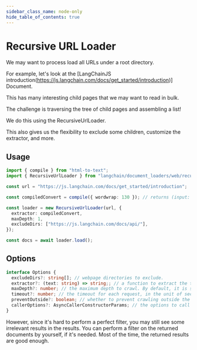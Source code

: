 ```yaml
---
sidebar_class_name: node-only
hide_table_of_contents: true
---
```


# Recursive URL Loader

We may want to process load all URLs under a root directory.

For example, let's look at the [LangChainJS introduction(https://js.langchain.com/docs/get_started/introduction)] Document.

This has many interesting child pages that we may want to read in bulk.

The challenge is traversing the tree of child pages and assembling a list!

We do this using the RecursiveUrlLoader.

This also gives us the flexibility to exclude some children, customize the extractor, and more.

## Usage

```typescript
import { compile } from "html-to-text";
import { RecursiveUrlLoader } from "langchain/document_loaders/web/recursive_url_loader";

const url = "https://js.langchain.com/docs/get_started/introduction";

const compiledConvert = compile({ wordwrap: 130 }); // returns (input: string;) => string;

const loader = new RecursiveUrlLoader(url, {
  extractor: compiledConvert,
  maxDepth: 1,
  excludeDirs: ["https://js.langchain.com/docs/api/"],
});

const docs = await loader.load();
```

## Options

```typescript
interface Options {
  excludeDirs?: string[]; // webpage directories to exclude.
  extractor?: (text: string) => string;; // a function to extract the text of the document from the webpage, by default it returns the page as it is. It is recommended to use tools like html-to-text to extract the text. By default, it just returns the page as it is.
  maxDepth?: number; // the maximum depth to crawl. By default, it is set to 2. If you need to crawl the whole website, set it to a number that is large enough would simply do the job.
  timeout?: number; // the timeout for each request, in the unit of seconds. By default, it is set to 10000 (10 seconds).
  preventOutside?: boolean; // whether to prevent crawling outside the root url. By default, it is set to true.
  callerOptions?: AsyncCallerConstructorParams; // the options to call the AsyncCaller for example setting max concurrency (default is 64)
}
```

However, since it's hard to perform a perfect filter, you may still see some irrelevant results in the results. You can perform a filter on the returned documents by yourself, if it's needed. Most of the time, the returned results are good enough.
